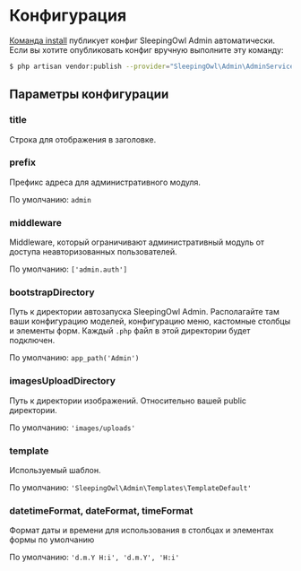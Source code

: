 # Конфигурация

[Команда install](command_install) публикует конфиг SleepingOwl Admin автоматически. Если вы хотите опубликовать конфиг вручную выполните эту команду:

```bash
$ php artisan vendor:publish --provider="SleepingOwl\Admin\AdminServiceProvider" --tag="config"
```

## Параметры конфигурации

### title

Строка для отображения в заголовке.

### prefix

Префикс адреса для административного модуля.

По умолчанию: `admin`

### middleware

Middleware, который ограничивают административный модуль от доступа неавторизованных пользователей.

По умолчанию: `['admin.auth']`

### bootstrapDirectory

Путь к директории автозапуска SleepingOwl Admin. Располагайте там ваши конфигурацию моделей, конфигурацию меню, кастомные столбцы и элементы форм. Каждый `.php` файл в этой директории будет подключен.

По умолчанию: `app_path('Admin')`

### imagesUploadDirectory

Путь к директории изображений. Относительно вашей public директории.

По умолчанию: `'images/uploads'`

### template

Используемый шаблон.

По умолчанию: `'SleepingOwl\Admin\Templates\TemplateDefault'`

### datetimeFormat, dateFormat, timeFormat

Формат даты и времени для использования в столбцах и элементах формы по умолчанию

По умолчанию: `'d.m.Y H:i', 'd.m.Y', 'H:i'`